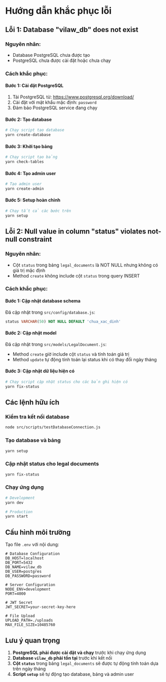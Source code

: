 # Hướng dẫn khắc phục lỗi

## Lỗi 1: Database "vilaw_db" does not exist

### Nguyên nhân:

- Database PostgreSQL chưa được tạo
- PostgreSQL chưa được cài đặt hoặc chưa chạy

### Cách khắc phục:

#### Bước 1: Cài đặt PostgreSQL

1. Tải PostgreSQL từ: https://www.postgresql.org/download/
2. Cài đặt với mật khẩu mặc định: `password`
3. Đảm bảo PostgreSQL service đang chạy

#### Bước 2: Tạo database

```bash
# Chạy script tạo database
yarn create-database
```

#### Bước 3: Khởi tạo bảng

```bash
# Chạy script tạo bảng
yarn check-tables
```

#### Bước 4: Tạo admin user

```bash
# Tạo admin user
yarn create-admin
```

#### Bước 5: Setup hoàn chỉnh

```bash
# Chạy tất cả các bước trên
yarn setup
```

## Lỗi 2: Null value in column "status" violates not-null constraint

### Nguyên nhân:

- Cột `status` trong bảng `legal_documents` là NOT NULL nhưng không có giá trị mặc định
- Method `create` không include cột `status` trong query INSERT

### Cách khắc phục:

#### Bước 1: Cập nhật database schema

Đã cập nhật trong `src/config/database.js`:

```sql
status VARCHAR(50) NOT NULL DEFAULT 'chua_xac_dinh'
```

#### Bước 2: Cập nhật model

Đã cập nhật trong `src/models/LegalDocument.js`:

- Method `create` giờ include cột `status` và tính toán giá trị
- Method `update` tự động tính toán lại status khi có thay đổi ngày tháng

#### Bước 3: Cập nhật dữ liệu hiện có

```bash
# Chạy script cập nhật status cho các bản ghi hiện có
yarn fix-status
```

## Các lệnh hữu ích

### Kiểm tra kết nối database

```bash
node src/scripts/testDatabaseConnection.js
```

### Tạo database và bảng

```bash
yarn setup
```

### Cập nhật status cho legal documents

```bash
yarn fix-status
```

### Chạy ứng dụng

```bash
# Development
yarn dev

# Production
yarn start
```

## Cấu hình môi trường

Tạo file `.env` với nội dung:

```env
# Database Configuration
DB_HOST=localhost
DB_PORT=5432
DB_NAME=vilaw_db
DB_USER=postgres
DB_PASSWORD=password

# Server Configuration
NODE_ENV=development
PORT=4000

# JWT Secret
JWT_SECRET=your-secret-key-here

# File Upload
UPLOAD_PATH=./uploads
MAX_FILE_SIZE=10485760
```

## Lưu ý quan trọng

1. **PostgreSQL phải được cài đặt và chạy** trước khi chạy ứng dụng
2. **Database `vilaw_db` phải tồn tại** trước khi kết nối
3. **Cột `status`** trong bảng `legal_documents` sẽ được tự động tính toán dựa trên ngày tháng
4. **Script `setup`** sẽ tự động tạo database, bảng và admin user

